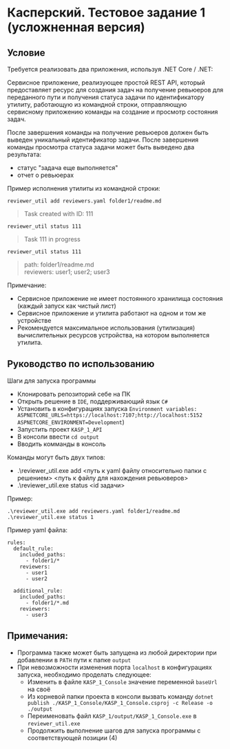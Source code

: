 # Касперский. Тестовое задание 1 (усложненная версия)

## Условие

Требуется реализовать два приложения, используя .NET Core / .NET:

Сервисное приложение, реализующее простой REST API, который предоставляет ресурс для создания задач на получение ревьюеров для переданного пути и получения статуса задачи по идентификатору
утилиту, работающую из командной строки, отправляющую сервисному приложению команды на создание и просмотр состояния задач.
 
После завершения команды на получение ревьюеров должен быть выведен уникальный идентификатор задачи.
После завершения команды просмотра статуса задачи может быть выведено два результата:
- статус "задача еще выполняется"
- отчет о ревьюерах
 

Пример исполнения утилиты из командной строки:

```
reviewer_util add reviewers.yaml folder1/readme.md
```

> Task created with ID: 111

```
reviewer_util status 111
```

> Task 111 in progress

```
reviewer_util status 111
```

> path: folder1/readme.md  
> reviewers: user1; user2; user3

Примечание:
- Cервисное приложение не имеет постоянного хранилища состояния (каждый запуск как чистый лист)
- Cервисное приложение и утилита работают на одном и том же устройстве
- Pекомендуется максимальное использования (утилизация) вычислительных ресурсов устройства, на котором выполняется утилита.

## Руководство по использованию

Шаги для запуска программы
- Клонировать репозиторий себе на ПК
- Открыть решение в `IDE`, поддерживающий язык `C#`
- Установить в конфигурациях запуска `Environment variables: ASPNETCORE_URLS=https://localhost:7107;http://localhost:5152 ASPNETCORE_ENVIRONMENT=Development`)
- Запустить проект `KASP_1_API`
- В консоли ввести `cd output`
- Вводить комманды в консоль

Команды могут быть двух типов:
- .\reviewer_util.exe add <путь к yaml файлу относительно папки с решением> <путь к файлу для нахождения ревьюверов>
- .\reviewer_util.exe status <id задачи>

Пример:
```
.\reviewer_util.exe add reviewers.yaml folder1/readme.md
.\reviewer_util.exe status 1
```

Пример yaml файла:
```
rules:
  default_rule:
    included_paths:
      - folder1/*
    reviewers:
      - user1
      - user2

  additional_rule:
    included_paths:
      - folder1/*.md
    reviewers:
      - user3
```

## Примечания:

- Программа также может быть запущена из любой директории при добавлении в `PATH` пути к папке `output`
- При невозможности изменения порта `localhost` в конфигурациях запуска, необходимо проделать следующее:
  - Изменить в файле `KASP_1_Console` значение переменной `baseUrl` на своё
  - Из корневой папки проекта в консоли вызвать команду `dotnet publish ./KASP_1_Console/KASP_1_Console.csproj -c Release -o ./output`
  - Переименовать файл `KASP_1/output/KASP_1_Console.exe` в `reviewer_util.exe`
  - Продолжить выполнение шагов для запуска программы с соответствующей позиции (4)
